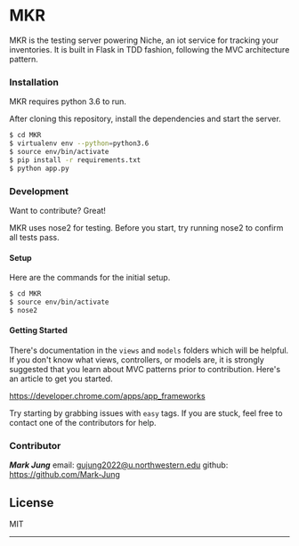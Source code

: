 # MKR

MKR is the testing server powering Niche, an iot service for tracking your inventories.
It is built in Flask in TDD fashion, following the MVC architecture pattern.

### Installation

MKR requires python 3.6 to run.

After cloning this repository, install the dependencies and start the server.

```sh
$ cd MKR
$ virtualenv env --python=python3.6
$ source env/bin/activate
$ pip install -r requirements.txt
$ python app.py
```


### Development

Want to contribute? Great! 

MKR uses nose2 for testing. Before you start, try running nose2 to confirm all tests pass.

#### Setup
Here are the commands for the initial setup.
```sh
$ cd MKR
$ source env/bin/activate
$ nose2
```

#### Getting Started

There's documentation in the `views` and `models` folders which will be helpful. If you don't know what views, controllers, or models are, it is strongly suggested that you learn about MVC patterns prior to contribution. Here's an article to get you started.


https://developer.chrome.com/apps/app_frameworks


Try starting by grabbing issues with `easy` tags. If you are stuck, feel free to contact one of the contributors for help.


### Contributor

***Mark Jung*** 
email: gujung2022@u.northwestern.edu
github: https://github.com/Mark-Jung

License
----

MIT


****

